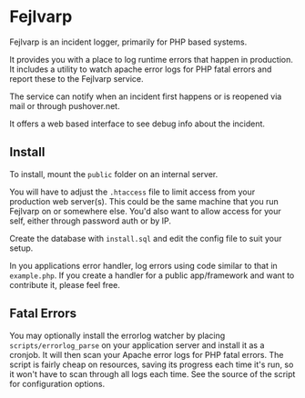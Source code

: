 Fejlvarp
===

Fejlvarp is an incident logger, primarily for PHP based systems.

It provides you with a place to log runtime errors that happen in production. It includes a utility to watch apache error logs for PHP fatal errors and report these to the Fejlvarp service.

The service can notify when an incident first happens or is reopened via mail or through pushover.net.

It offers a web based interface to see debug info about the incident.

Install
---

To install, mount the `public` folder on an internal server.

You will have to adjust the `.htaccess` file to limit access from your production web server(s). This could be the same machine that you run Fejlvarp on or somewhere else. You'd also want to allow access for your self, either through password auth or by IP.

Create the database with `install.sql` and edit the config file to suit your setup.

In you applications error handler, log errors using code similar to that in `example.php`. If you create a handler for a public app/framework and want to contribute it, please feel free.

Fatal Errors
---

You may optionally install the errorlog watcher by placing `scripts/errorlog_parse` on your application server and install it as a cronjob. It will then scan your Apache error logs for PHP fatal errors. The script is fairly cheap on resources, saving its progress each time it's run, so it won't have to scan through all logs each time. See the source of the script for configuration options.

